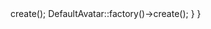 <?php

namespace Database\Seeders;

use App\Models\DefaultAvatar;
use Illuminate\Database\Seeder;

class DefaultAvatarSeeder extends Seeder
{
    /**
     * Run the database seeds.
     *
     * @return void
     */
    public function run(): void
    {
        DefaultAvatar::factory()->create();
        DefaultAvatar::factory()->create();
    }
}

